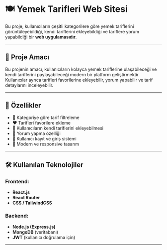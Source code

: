 # 🍽️ Yemek Tarifleri Web Sitesi

Bu proje, kullanıcıların çeşitli kategorilere göre yemek tariflerini görüntüleyebildiği, kendi tariflerini ekleyebildiği ve tariflere yorum yapabildiği bir **web uygulamasıdır**.

---

## 🚀 Proje Amacı
Bu projenin amacı, kullanıcıların kolayca yemek tariflerine ulaşabileceği ve kendi tariflerini paylaşabileceği modern bir platform geliştirmektir.  
Kullanıcılar ayrıca tarifleri favorilerine ekleyebilir, yorum yapabilir ve tarif detaylarını inceleyebilir.

---

## 🧩 Özellikler
- 🍕 Kategoriye göre tarif filtreleme  
- ❤️ Tarifleri favorilere ekleme  
- 📝 Kullanıcıların kendi tariflerini ekleyebilmesi  
- 💬 Yorum yapma özelliği  
- 🔐 Kullanıcı kayıt ve giriş sistemi  
- 📱 Modern ve responsive tasarım  

---

## 🛠️ Kullanılan Teknolojiler
### Frontend:
- **React.js**
- **React Router**
- **CSS / TailwindCSS**

### Backend:
- **Node.js (Express.js)**
- **MongoDB** (veritabanı)
- **JWT** (kullanıcı doğrulama için)

---


